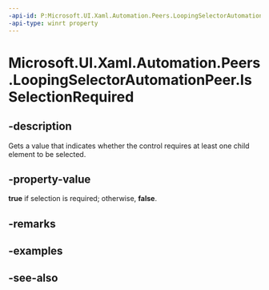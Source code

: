 ```yaml
---
-api-id: P:Microsoft.UI.Xaml.Automation.Peers.LoopingSelectorAutomationPeer.IsSelectionRequired
-api-type: winrt property
---
```


<!-- Property syntax
public bool IsSelectionRequired { get; }
-->

# Microsoft.UI.Xaml.Automation.Peers.LoopingSelectorAutomationPeer.IsSelectionRequired

## -description
Gets a value that indicates whether the control requires at least one child element to be selected.

## -property-value
**true** if selection is required; otherwise, **false**.

## -remarks

## -examples

## -see-also
